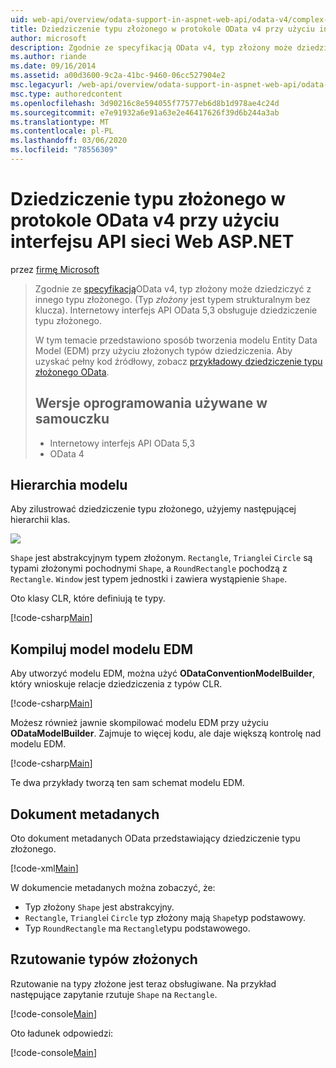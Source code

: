 ```yaml
---
uid: web-api/overview/odata-support-in-aspnet-web-api/odata-v4/complex-type-inheritance-in-odata-v4
title: Dziedziczenie typu złożonego w protokole OData v4 przy użyciu interfejsu API sieci Web ASP.NET | Microsoft Docs
author: microsoft
description: Zgodnie ze specyfikacją OData v4, typ złożony może dziedziczyć z innego typu złożonego. (Typ złożony jest typem strukturalnym bez klucza). Internetowy interfejs API...
ms.author: riande
ms.date: 09/16/2014
ms.assetid: a00d3600-9c2a-41bc-9460-06cc527904e2
msc.legacyurl: /web-api/overview/odata-support-in-aspnet-web-api/odata-v4/complex-type-inheritance-in-odata-v4
msc.type: authoredcontent
ms.openlocfilehash: 3d90216c8e594055f77577eb6d8b1d978ae4c24d
ms.sourcegitcommit: e7e91932a6e91a63e2e46417626f39d6b244a3ab
ms.translationtype: MT
ms.contentlocale: pl-PL
ms.lasthandoff: 03/06/2020
ms.locfileid: "78556309"
---
```

# <a name="complex-type-inheritance-in-odata-v4-with-aspnet-web-api"></a>Dziedziczenie typu złożonego w protokole OData v4 przy użyciu interfejsu API sieci Web ASP.NET

przez [firmę Microsoft](https://github.com/microsoft)

> Zgodnie ze [specyfikacją](http://www.odata.org/documentation/odata-version-4-0/)OData v4, typ złożony może dziedziczyć z innego typu złożonego. (Typ *złożony* jest typem strukturalnym bez klucza). Internetowy interfejs API OData 5,3 obsługuje dziedziczenie typu złożonego.
> 
> W tym temacie przedstawiono sposób tworzenia modelu Entity Data Model (EDM) przy użyciu złożonych typów dziedziczenia. Aby uzyskać pełny kod źródłowy, zobacz [przykładowy dziedziczenie typu złożonego OData](http://aspnet.codeplex.com/sourcecontrol/latest#Samples/WebApi/OData/v4/ODataComplexTypeInheritanceSample/ReadMe.txt).
> 
> ## <a name="software-versions-used-in-the-tutorial"></a>Wersje oprogramowania używane w samouczku
> 
> 
> - Internetowy interfejs API OData 5,3
> - OData 4

## <a name="model-hierarchy"></a>Hierarchia modelu

Aby zilustrować dziedziczenie typu złożonego, użyjemy następującej hierarchii klas.

![](complex-type-inheritance-in-odata-v4/_static/image1.png)

`Shape` jest abstrakcyjnym typem złożonym. `Rectangle`, `Triangle`i `Circle` są typami złożonymi pochodnymi `Shape`, a `RoundRectangle` pochodzą z `Rectangle`. `Window` jest typem jednostki i zawiera wystąpienie `Shape`.

Oto klasy CLR, które definiują te typy.

[!code-csharp[Main](complex-type-inheritance-in-odata-v4/samples/sample1.cs)]

## <a name="build-the-edm-model"></a>Kompiluj model modelu EDM

Aby utworzyć modelu EDM, można użyć **ODataConventionModelBuilder**, który wnioskuje relacje dziedziczenia z typów CLR.

[!code-csharp[Main](complex-type-inheritance-in-odata-v4/samples/sample2.cs)]

Możesz również jawnie skompilować modelu EDM przy użyciu **ODataModelBuilder**. Zajmuje to więcej kodu, ale daje większą kontrolę nad modelu EDM.

[!code-csharp[Main](complex-type-inheritance-in-odata-v4/samples/sample3.cs)]

Te dwa przykłady tworzą ten sam schemat modelu EDM.

## <a name="metadata-document"></a>Dokument metadanych

Oto dokument metadanych OData przedstawiający dziedziczenie typu złożonego.

[!code-xml[Main](complex-type-inheritance-in-odata-v4/samples/sample4.xml?highlight=13,17,25,30)]

W dokumencie metadanych można zobaczyć, że:

- Typ złożony `Shape` jest abstrakcyjny.
- `Rectangle`, `Triangle`i `Circle` typ złożony mają `Shape`typ podstawowy.
- Typ `RoundRectangle` ma `Rectangle`typu podstawowego.

## <a name="casting-complex-types"></a>Rzutowanie typów złożonych

Rzutowanie na typy złożone jest teraz obsługiwane. Na przykład następujące zapytanie rzutuje `Shape` na `Rectangle`.

[!code-console[Main](complex-type-inheritance-in-odata-v4/samples/sample5.cmd)]

Oto ładunek odpowiedzi:

[!code-console[Main](complex-type-inheritance-in-odata-v4/samples/sample6.cmd)]
